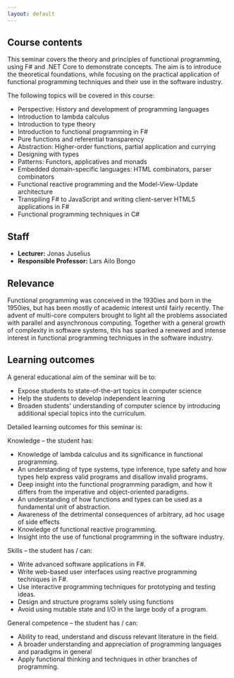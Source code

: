 ```yaml
---
layout: default
---
```


## Course contents

This seminar covers the theory and principles of functional programming, using F# and .NET Core to demonstrate concepts. The aim is to introduce the theoretical foundations, while focusing on the practical application of functional programming techniques and their use in the software industry. 

The following topics will be covered in this course:
* Perspective: History and development of programming languages
* Introduction to lambda calculus
* Introduction to type theory
* Introduction to functional programming in F#
* Pure functions and referential transparency
* Abstraction: Higher-order functions, partial application and currying
* Designing with types
* Patterns: Functors, applicatives and monads
* Embedded domain-specific languages: HTML combinators, parser combinators
* Functional reactive programming and the Model-View-Update architecture
* Transpiling F# to JavaScript and writing client-server HTML5 applications in F#
* Functional programming techniques in C#


## Staff

* **Lecturer:** Jonas Juselius
* **Responsible Professor:** Lars Ailo Bongo

## Relevance

Functional programming was conceived in the 1930ies and born in the 1950ies, but has been mostly of academic interest until fairly recently. The advent of multi-core computers brought to light all the problems associated with parallel and asynchronous computing. Together with a general growth of complexity in software systems, this has sparked a renewed and intense interest in functional programming techniques in the software industry. 

## Learning outcomes

A general educational aim of the seminar will be to:
* Expose students to state-of-the-art topics in computer science
* Help the students to develop independent learning
* Broaden students' understanding of computer science by introducing additional special topics into the curriculum.

Detailed learning outcomes for this seminar is:

Knowledge – the student has:
* Knowledge of lambda calculus and its significance in functional programming.
* An understanding of type systems, type inference, type safety and how types help express valid programs and disallow invalid programs.
* Deep insight into the functional programming paradigm, and how it differs from the imperative and object-oriented paradigms.
* An understanding of how functions and types can be used as a fundamental unit of abstraction.
* Awareness of the detrimental consequences of arbitrary, ad hoc usage of side effects
* Knowledge of functional reactive programming.
* Insight into the use of functional programming in the software industry.

Skills – the student has / can:
* Write advanced software applications in F#.
* Write web-based user interfaces using reactive programming techniques in F#.
* Use interactive programming techniques for prototyping and testing ideas.
* Design and structure programs solely using functions
* Avoid using mutable state and I/O in the large body of a program.

General competence – the student has / can:
* Ability to read, understand and discuss relevant literature in the field.
* A broader understanding and appreciation of programming languages and paradigms in general
* Apply functional thinking and techniques in other branches of programming.
